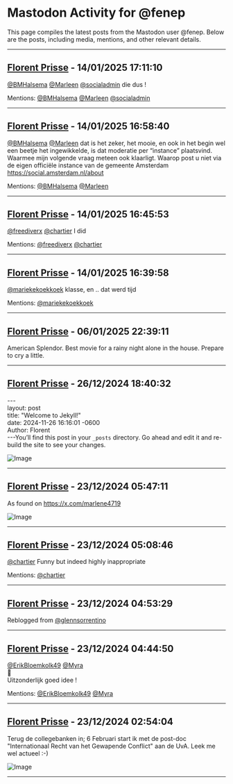# Mastodon Activity for @fenep

This page compiles the latest posts from the Mastodon user @fenep. Below are the posts, including media, mentions, and other relevant details.

---

## [Florent Prisse](https://mastodon.social/@fenep/113827818419042316) - 14/01/2025 17:11:10 

<span class="h-card" translate="no"><a href="https://mastodon.social/@BMHalsema" class="u-url mention">@<span>BMHalsema</span></a></span> <span class="h-card" translate="no"><a href="https://mastodon.social/@Marleen" class="u-url mention">@<span>Marleen</span></a></span> <span class="h-card" translate="no"><a href="https://social.amsterdam.nl/@socialadmin" class="u-url mention">@<span>socialadmin</span></a></span> die dus !

Mentions: [@BMHalsema](https://mastodon.social/@BMHalsema) [@Marleen](https://mastodon.social/@Marleen) [@socialadmin](https://social.amsterdam.nl/@socialadmin) 

---

## [Florent Prisse](https://mastodon.social/@fenep/113827769247436039) - 14/01/2025 16:58:40 

<span class="h-card" translate="no"><a href="https://mastodon.social/@BMHalsema" class="u-url mention">@<span>BMHalsema</span></a></span> <span class="h-card" translate="no"><a href="https://mastodon.social/@Marleen" class="u-url mention">@<span>Marleen</span></a></span> dat is het zeker, het mooie, en ook in het begin wel een beetje het ingewikkelde, is dat moderatie per “instance” plaatsvind. Waarmee mijn volgende vraag meteen ook klaarligt. Waarop post u niet via de eigen officiële instance van de gemeente Amsterdam <a href="https://social.amsterdam.nl/about" target="_blank" rel="nofollow noopener" translate="no"><span class="invisible">https://</span><span class="">social.amsterdam.nl/about</span><span class="invisible"></span></a>

Mentions: [@BMHalsema](https://mastodon.social/@BMHalsema) [@Marleen](https://mastodon.social/@Marleen) 

---

## [Florent Prisse](https://mastodon.social/@fenep/113827718968388587) - 14/01/2025 16:45:53 

<span class="h-card" translate="no"><a href="https://mastodon.social/@freediverx" class="u-url mention">@<span>freediverx</span></a></span> <span class="h-card" translate="no"><a href="https://toot.cafe/@chartier" class="u-url mention">@<span>chartier</span></a></span> I did

Mentions: [@freediverx](https://mastodon.social/@freediverx) [@chartier](https://toot.cafe/@chartier) 

---

## [Florent Prisse](https://mastodon.social/@fenep/113827695728996431) - 14/01/2025 16:39:58 

<span class="h-card" translate="no"><a href="https://mastodon.nl/@mariekekoekkoek" class="u-url mention">@<span>mariekekoekkoek</span></a></span>  klasse, en .. dat werd tijd

Mentions: [@mariekekoekkoek](https://mastodon.nl/@mariekekoekkoek) 

---

## [Florent Prisse](https://mastodon.social/@fenep/113783809715691210) - 06/01/2025 22:39:11 

American Splendor. Best movie for a rainy night alone in the house. Prepare to cry a little.

---

## [Florent Prisse](https://mastodon.social/@fenep/113720585943168733) - 26/12/2024 18:40:32 

---<br />layout: post<br />title:  &quot;Welcome to Jekyll!&quot;<br />date:   2024-11-26 16:16:01 -0600<br />Author: Florent<br />---You’ll find this post in your `_posts` directory. Go ahead and edit it and re-build the site to see your changes.

![Image](https://files.mastodon.social/media_attachments/files/113/720/628/664/829/378/original/36eff55885469a45.png)

---

## [Florent Prisse](https://mastodon.social/@fenep/113700558034536143) - 23/12/2024 05:47:11 

As found on <a href="https://x.com/marlene4719" target="_blank" rel="nofollow noopener" translate="no"><span class="invisible">https://</span><span class="">x.com/marlene4719</span><span class="invisible"></span></a>

![Image](https://files.mastodon.social/media_attachments/files/113/700/557/412/933/119/original/4fae0f1dd4ff26f2.png)

---

## [Florent Prisse](https://mastodon.social/@fenep/113700406989468750) - 23/12/2024 05:08:46 

<span class="h-card" translate="no"><a href="https://toot.cafe/@chartier" class="u-url mention">@<span>chartier</span></a></span> Funny but indeed highly inappropriate

Mentions: [@chartier](https://toot.cafe/@chartier) 

---

## [Florent Prisse](https://mastodon.social/users/fenep/statuses/113700346878440107/activity) - 23/12/2024 04:53:29 



Reblogged from [@glennsorrentino](https://mastodon.social/@glennsorrentino)

---

## [Florent Prisse](https://mastodon.social/@fenep/113700312861851539) - 23/12/2024 04:44:50 

<span class="h-card" translate="no"><a href="https://mastodon.social/@ErikBloemkolk49" class="u-url mention">@<span>ErikBloemkolk49</span></a></span> <span class="h-card" translate="no"><a href="https://mastodon.green/@Myra" class="u-url mention">@<span>Myra</span></a></span><br />🤣<br />Uitzonderlijk goed idee !

Mentions: [@ErikBloemkolk49](https://mastodon.social/@ErikBloemkolk49) [@Myra](https://mastodon.green/@Myra) 

---

## [Florent Prisse](https://mastodon.social/@fenep/113699877341368471) - 23/12/2024 02:54:04 

Terug de collegebanken in; 6 Februari start ik met de post-doc &quot;Internationaal Recht van het Gewapende Conflict&quot; aan de UvA. Leek me wel actueel :-)

![Image](https://files.mastodon.social/media_attachments/files/113/699/877/037/889/646/original/1af90c24ab8d4dce.jpg)

---

